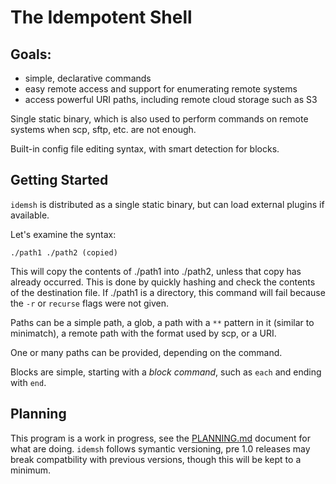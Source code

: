 
The Idempotent Shell
=================

## Goals:

* simple, declarative commands
* easy remote access and support for enumerating remote systems
* access powerful URI paths, including remote cloud storage such as S3

Single static binary, which is also used to perform commands on remote systems when scp, sftp, etc. are not enough.

Built-in config file editing syntax, with smart detection for blocks.

## Getting Started

`idemsh` is distributed as a single static binary, but can load external plugins if available.

Let's examine the syntax:

    ./path1 ./path2 (copied)

This will copy the contents of ./path1 into ./path2, unless that copy has already occurred. This is done by quickly hashing and check the contents of the destination file. If ./path1 is a directory, this command will fail because the `-r` or `recurse` flags were not given.

Paths can be a simple path, a glob, a path with a `**` pattern in it (similar to minimatch), a remote path with the format used by scp, or a URI.

One or many paths can be provided, depending on the command.

Blocks are simple, starting with a _block command_, such as `each` and ending with `end`.

## Planning

This program is a work in progress, see the [PLANNING.md](PLANNING) document for what are doing. `idemsh` follows symantic versioning, pre 1.0 releases may break compatbility with previous versions, though this will be kept to a minimum.

